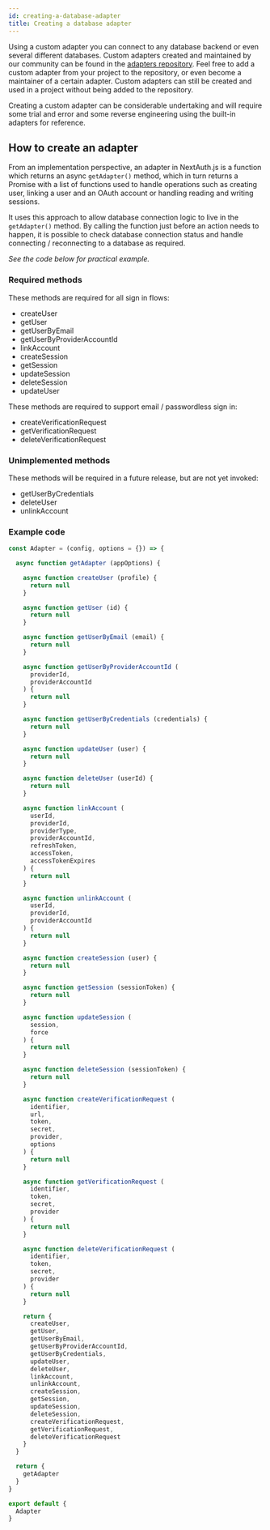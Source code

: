 ```yaml
---
id: creating-a-database-adapter
title: Creating a database adapter
---
```


Using a custom adapter you can connect to any database backend or even several different databases.  Custom adapters created and maintained by our community can be found in the [adapters repository](https://github.com/nextauthjs/adapters). Feel free to add a custom adapter from your project to the repository, or even become a maintainer of a certain adapter. Custom adapters can still be created and used in a project without being added to the repository.

Creating a custom adapter can be considerable undertaking and will require some trial and error and some reverse engineering using the built-in adapters for reference.

## How to create an adapter

From an implementation perspective, an adapter in NextAuth.js is a function which returns an async  `getAdapter()` method, which in turn returns a Promise with a list of functions used to handle operations such as creating user, linking a user and an OAuth account or handling reading and writing sessions.

It uses this approach to allow database connection logic to live in the `getAdapter()` method. By calling the function just before an action needs to happen, it is possible to check database connection status and handle connecting / reconnecting to a database as required.

_See the code below for practical example._

### Required methods

These methods are required for all sign in flows:

* createUser
* getUser
* getUserByEmail  
* getUserByProviderAccountId
* linkAccount
* createSession
* getSession
* updateSession
* deleteSession
* updateUser

These methods are required to support email / passwordless sign in:

* createVerificationRequest
* getVerificationRequest
* deleteVerificationRequest

### Unimplemented methods

These methods will be required in a future release, but are not yet invoked:

* getUserByCredentials
* deleteUser
* unlinkAccount

### Example code

```js
const Adapter = (config, options = {}) => {

  async function getAdapter (appOptions) {

    async function createUser (profile) {
      return null
    }

    async function getUser (id) {
      return null
    }

    async function getUserByEmail (email) {
      return null
    }

    async function getUserByProviderAccountId (
      providerId,
      providerAccountId
    ) {
      return null
    }

    async function getUserByCredentials (credentials) {
      return null
    }

    async function updateUser (user) {
      return null
    }

    async function deleteUser (userId) {
      return null
    }

    async function linkAccount (
      userId,
      providerId,
      providerType,
      providerAccountId,
      refreshToken,
      accessToken,
      accessTokenExpires
    ) {
      return null
    }

    async function unlinkAccount (
      userId,
      providerId,
      providerAccountId
    ) {
      return null
    }

    async function createSession (user) {
      return null
    }

    async function getSession (sessionToken) {
      return null
    }

    async function updateSession (
      session,
      force
    ) {
      return null
    }

    async function deleteSession (sessionToken) {
      return null
    }

    async function createVerificationRequest (
      identifier,
      url,
      token,
      secret,
      provider,
      options
    ) {
      return null
    }

    async function getVerificationRequest (
      identifier,
      token,
      secret,
      provider
    ) {
      return null
    }

    async function deleteVerificationRequest (
      identifier,
      token,
      secret,
      provider
    ) {
      return null
    }

    return {
      createUser,
      getUser,
      getUserByEmail,
      getUserByProviderAccountId,
      getUserByCredentials,
      updateUser,
      deleteUser,
      linkAccount,
      unlinkAccount,
      createSession,
      getSession,
      updateSession,
      deleteSession,
      createVerificationRequest,
      getVerificationRequest,
      deleteVerificationRequest
    }
  }

  return {
    getAdapter
  }
}

export default {
  Adapter
}
```
